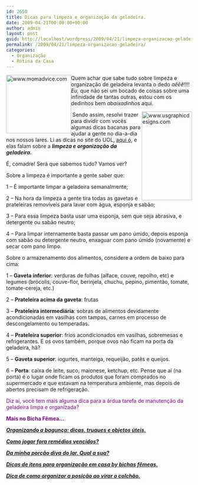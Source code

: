 ```yaml
---
id: 2650
title: Dicas para limpeza e organização da geladeira.
date: 2009-04-21T00:00:00+00:00
author: admin
layout: post
guid: http://localhost/wordpress/2009/04/21/limpeza-organizacao-geladeira/
permalink: /2009/04/21/limpeza-organizacao-geladeira/
categories:
  - Organização
  - Rotina da Casa
---
```

[<img style="display: inline; margin-left: 0; margin-right: 0; border-width: 0;" title="www.momadvice.com" src="http://www.trololodemulher.com.br/blog/wp-content/uploads/2009/04/wwwmomadvicecom-thumb.jpg" alt="www.momadvice.com" width="176" height="158" align="left" border="0" />](http://www.trololodemulher.com.br/blog/wp-content/uploads/2009/04/wwwmomadvicecom.jpg) Quem achar que sabe tudo sobre limpeza e organização de geladeira levanta o dedo _aêêê_!!!! _Eu,_ que não sei um bocado de coisas sobre uma infinidade de tantas outras, estou com os dedinhos bem _abaixadinhos_ aqui.

[<img style="display: inline; margin-left: 0; margin-right: 0; border-width: 0;" title="www.usgraphicdesigns.com" src="http://www.trololodemulher.com.br/blog/wp-content/uploads/2009/04/wwwusgraphicdesignscom-thumb.jpg" alt="www.usgraphicdesigns.com" width="136" height="240" align="right" border="0" />](http://www.trololodemulher.com.br/blog/wp-content/uploads/2009/04/wwwusgraphicdesignscom.jpg) Sendo assim, resolvi trazer para dividir com vocês algumas dicas bacanas para ajudar a gente no dia-a-dia nos nossos lares. Li as dicas no site do UOL, <a href="http://estilo.uol.com.br/album/bbelgeladeiraorganizacao_album.jhtm" target="_blank">aqui ó</a>, e elas falam sobre a **_limpeza e organização da geladeira._**

É, comadre! Será que sabemos tudo? Vamos ver?

Sobre a limpeza é importante a gente saber que:

1 – É importante limpar a geladeira semanalmente;

2 – Na hora da limpeza a gente tira todas as gavetas e prateleiras removíveis para lavar com água, esponja e sabão;

3 – Para essa limpeza basta usar uma esponja, sem que seja abrasiva, e detergente ou sabão neutro;

4 – Para limpar internamente basta passar um pano úmido, depois esponja com sabão ou detergente neutro, enxaguar com pano úmido (novamente) e secar com pano limpo.

Sobre o armazenamento dos alimentos, considere a ordem de baixo para cima:

1 – **Gaveta inferior**: verduras de folhas (alface, couve, repolho, etc) e legumes (brócolis, couve-flor, berinjela, chuchu, pepino, pimentão, tomate, tomate-cereja, etc.)

2 – **Prateleira acima da gaveta**: frutas

3 – **Prateleira intermediária**: sobras de alimentos devidamente acondicionadas em vasilhas com tampas, carnes em processo de descongelamento ou temperadas.

4 – **Prateleira superior**: frios acondicionados em vasilhas, sobremesas e refrigerantes. E os ovos também, porque ovos não ficam na porta da geladeira, hã?

5 – **Gaveta superior**: iogurtes, manteiga, requeijão, patês e queijos.

6 – **Porta**: caixa de leite, suco, maionese, ketchup, etc. Pense que aí (na porta) é o lugar onde ficam os produtos que foram comprados no supermercado e que estavam na temperatura ambiente, mas depois de abertos precisam de refrigeração.

<span style="color: #800080;">Diz aí, você tem mais alguma dica para a árdua tarefa de manutenção da geladeira limpa e organizada?</span>

<span style="color: #800080;"><strong>Mais no Bicha Fêmea&#8230;</strong></span>

<span style="color: #800080;"><strong><em><a href="http://www.trololodemulher.com.br/2010/07/16/organizando-bagunca/" target="_self">Organizando a bagunça: dicas, truques e objetos úteis.</a></em></strong></span>

<span style="color: #800080;"><strong><em><a href="http://www.trololodemulher.com.br/2010/07/09/descartando-remedios-vencidos/" target="_self">Como jogar fora remédios vencidos?</a></em></strong></span>

<span style="color: #800080;"><strong><em><a href="http://www.trololodemulher.com.br/2010/02/04/dicas-tarefas-domesticas/" target="_self">Da minha porção diva do lar. Qual a sua?</a></em></strong></span>

<span style="color: #800080;"><strong><em><a href="http://www.trololodemulher.com.br/2010/01/21/itens-organizacao-casa/" target="_self">Dicas de itens para organização em casa by bichas fêmeas.</a></em></strong></span>

<span style="color: #800080;"><strong><em><a href="http://www.trololodemulher.com.br/2009/12/15/dica-como-virar-colchao/" target="_self">Dica de como organizar a posição ao virar o colchão.</a></em></strong></span>